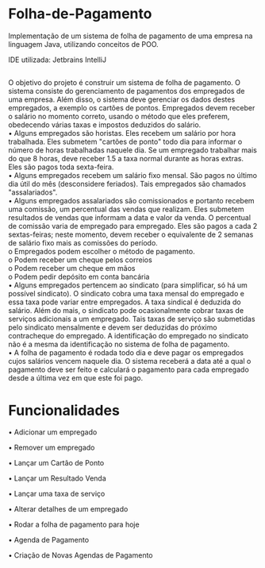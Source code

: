 # Folha-de-Pagamento

Implementação de um sistema de folha de pagamento de uma empresa na linguagem Java, utilizando conceitos de POO. 

IDE utilizada: Jetbrains IntelliJ

##

O objetivo do projeto é construir um sistema de folha de pagamento. O sistema consiste do  gerenciamento de pagamentos dos empregados de uma empresa. Além disso, o sistema deve  gerenciar os dados destes empregados, a exemplo os cartões de pontos. Empregados devem receber  o salário no momento correto, usando o método que eles preferem, obedecendo várias taxas e  impostos deduzidos do salário.  
  • Alguns empregados são horistas. Eles recebem um salário por hora trabalhada. Eles  submetem "cartões de ponto" todo dia para informar o número de horas trabalhadas naquele  dia. Se um empregado trabalhar mais do que 8 horas, deve receber 1.5 a taxa normal  durante as horas extras. Eles são pagos toda sexta-feira.  
  • Alguns empregados recebem um salário fixo mensal. São pagos no último dia útil do mês  (desconsidere feriados). Tais empregados são chamados "assalariados".  
  • Alguns empregados assalariados são comissionados e portanto recebem uma comissão, um  percentual das vendas que realizam. Eles submetem resultados de vendas que informam a  data e valor da venda. O percentual de comissão varia de empregado para empregado. Eles são pagos a cada 2 sextas-feiras; neste momento, devem receber o equivalente de 2 semanas  de salário fixo mais as comissões do período.  
    o Empregados podem escolher o método de pagamento.  
    o Podem receber um cheque pelos correios  
    o Podem receber um cheque em mãos  
    o Podem pedir depósito em conta bancária  
  • Alguns empregados pertencem ao sindicato (para simplificar, só há um possível sindicato). O sindicato cobra uma taxa mensal do empregado e essa taxa pode variar entre empregados. A taxa sindical é deduzida do salário. Além do mais, o sindicato pode ocasionalmente cobrar taxas de serviços adicionais a um empregado. Tais taxas de serviço  são submetidas pelo sindicato mensalmente e devem ser deduzidas do próximo contracheque do empregado. A identificação do empregado no sindicato não é a mesma da  identificação no sistema de folha de pagamento.  
  • A folha de pagamento é rodada todo dia e deve pagar os empregados cujos salários vencem  naquele dia. O sistema receberá a data até a qual o pagamento deve ser feito e calculará o  pagamento para cada empregado desde a última vez em que este foi pago.
  
##

# Funcionalidades

• Adicionar um empregado 

• Remover um empregado 

• Lançar um Cartão de Ponto 

• Lançar um Resultado Venda

• Lançar uma taxa de serviço

• Alterar detalhes de um empregado 

• Rodar a folha de pagamento para hoje

• Agenda de Pagamento

• Criação de Novas Agendas de Pagamento
